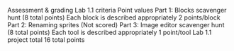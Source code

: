 Assessment & grading
Lab 1.1 criteria
Point values
Part 1: Blocks scavenger hunt
(8 total points)
Each block is described appropriately
2 points/block
Part 2: Renaming sprites
(Not scored)
Part 3: Image editor scavenger hunt
(8 total points)
Each tool is described appropriately
1 point/tool
Lab 1.1 project total
16 total points


